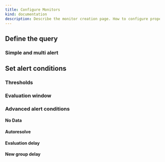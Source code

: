 ```yaml
---
title: Configure Monitors
kind: documentation
description: Describe the monitor creation page. How to configure properly a monitor ?
---
```


## Define the query

### Simple and multi alert

## Set alert conditions

### Thresholds

### Evaluation window

### Advanced alert conditions

#### No Data

#### Autoresolve

#### Evaluation delay

#### New group delay
